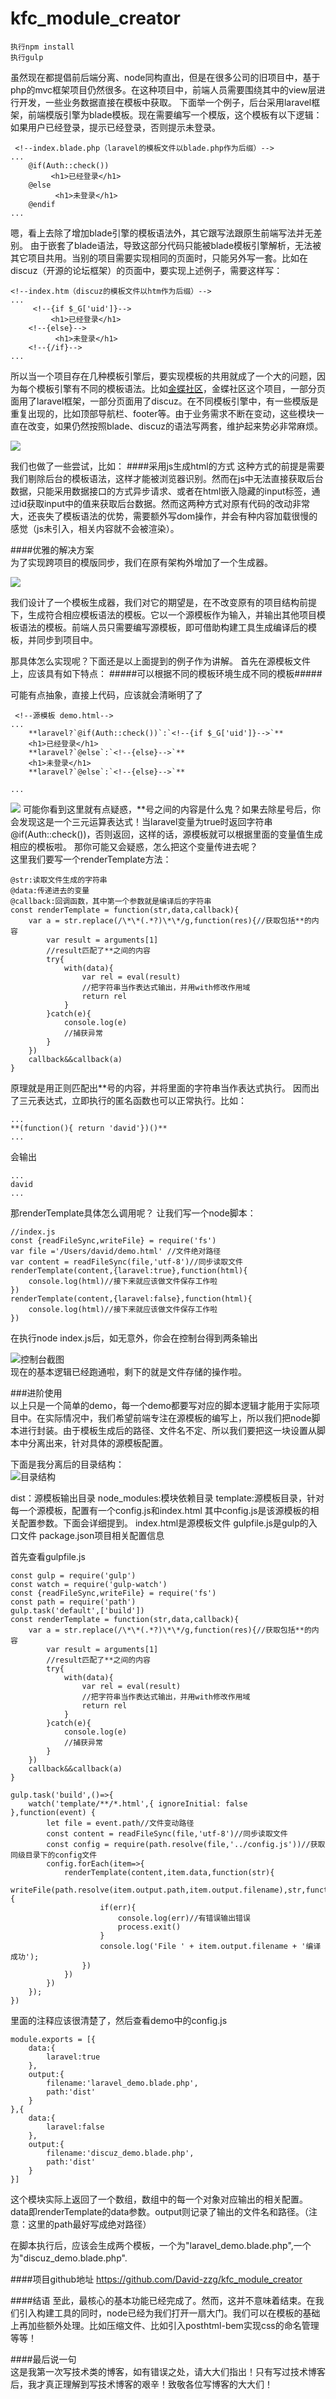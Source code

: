 # kfc_module_creator
```
执行npm install  
执行gulp
```

虽然现在都提倡前后端分离、node同构直出，但是在很多公司的旧项目中，基于php的mvc框架项目仍然很多。在这种项目中，前端人员需要围绕其中的view层进行开发，一些业务数据直接在模板中获取。
 下面举一个例子，后台采用laravel框架，前端模版引擎为blade模板。现在需要编写一个模版，这个模板有以下逻辑：如果用户已经登录，提示已经登录，否则提示未登录。
```
 <!--index.blade.php（laravel的模板文件以blade.php作为后缀）-->
...
    @if(Auth::check())
         <h1>已经登录</h1>
    @else
          <h1>未登录</h1>
    @endif
...
```
嗯，看上去除了增加blade引擎的模板语法外，其它跟写法跟原生前端写法并无差别。  由于嵌套了blade语法，导致这部分代码只能被blade模板引擎解析，无法被其它项目共用。当别的项目需要实现相同的页面时，只能另外写一套。比如在discuz（开源的论坛框架）的页面中，要实现上述例子，需要这样写：
```
<!--index.htm（discuz的模板文件以htm作为后缀）-->
...
     <!--{if $_G['uid']}-->
         <h1>已经登录</h1>
    <!--{else}-->
          <h1>未登录</h1>
    <!--{/if}-->
...
```
所以当一个项目存在几种模板引擎后，要实现模板的共用就成了一个大的问题，因为每个模板引擎有不同的模板语法。比如[金蝶社区](http://club.kingdee.com/ "金蝶社区")，金蝶社区这个项目，一部分页面用了laravel框架，一部分页面用了discuz。在不同模板引擎中，有一些模版是重复出现的，比如顶部导航栏、footer等。由于业务需求不断在变动，这些模块一直在改变，如果仍然按照blade、discuz的语法写两套，维护起来势必非常麻烦。



![](http://upload-images.jianshu.io/upload_images/2439144-1e1a77f4afe59d9b.png?imageMogr2/auto-orient/strip%7CimageView2/2/w/1240)





我们也做了一些尝试，比如：
####采用js生成html的方式
这种方式的前提是需要我们剔除后台的模板语法，这样才能被浏览器识别。然而在js中无法直接获取后台数据，只能采用数据接口的方式异步请求、或者在html嵌入隐藏的input标签，通过id获取input中的值来获取后台数据。然而这两种方式对原有代码的改动非常大，还丧失了模板语法的优势，需要额外写dom操作，并会有种内容加载很慢的感觉（js未引入，相关内容就不会被渲染）。

####优雅的解决方案  
为了实现跨项目的模版同步，我们在原有架构外增加了一个生成器。


![](http://upload-images.jianshu.io/upload_images/2439144-3bff989f78b540f8.png?imageMogr2/auto-orient/strip%7CimageView2/2/w/1240)


我们设计了一个模板生成器，我们对它的期望是，在不改变原有的项目结构前提下，生成符合相应模板语法的模板。它以一个源模板作为输入，并输出其他项目模板语法的模板。前端人员只需要编写源模板，即可借助构建工具生成编译后的模板，并同步到项目中。

那具体怎么实现呢？下面还是以上面提到的例子作为讲解。
首先在源模板文件上，应该具有如下特点：
#####可以根据不同的模板环境生成不同的模板#####

可能有点抽象，直接上代码，应该就会清晰明了了
```
 <!--源模板 demo.html-->
...
    **laravel?`@if(Auth::check())`:`<!--{if $_G['uid']}-->`**
    <h1>已经登录</h1>
    **laravel?`@else`:`<!--{else}-->`**
    <h1>未登录</h1>
    **laravel?`@else`:`<!--{else}-->`**

...
```


![](http://upload-images.jianshu.io/upload_images/2439144-e435160eb0d019a2.png?imageMogr2/auto-orient/strip%7CimageView2/2/w/1240)
可能你看到这里就有点疑惑，**号之间的内容是什么鬼？如果去除星号后，你会发现这是一个三元运算表达式！当laravel变量为true时返回字符串@if(Auth::check())，否则返回<!--{if $_G['uid']}-->，这样的话，源模板就可以根据里面的变量值生成相应的模板啦。
那你可能又会疑惑，怎么把这个变量传进去呢？  
这里我们要写一个renderTemplate方法：
```
@str:读取文件生成的字符串
@data:传递进去的变量
@callback:回调函数，其中第一个参数就是编译后的字符串
const renderTemplate = function(str,data,callback){
    var a = str.replace(/\*\*(.*?)\*\*/g,function(res){//获取包括**的内容
        var result = arguments[1]
        //result匹配了**之间的内容
        try{
            with(data){
                var rel = eval(result)
                //把字符串当作表达式输出，并用with修改作用域
                return rel
            }
        }catch(e){
            console.log(e)
            //捕获异常
        }
    })
    callback&&callback(a)
}
```
原理就是用正则匹配出**号的内容，并将里面的字符串当作表达式执行。  因而出了三元表达式，立即执行的匿名函数也可以正常执行。比如：
```
...
**(function(){ return 'david'})()**
...
```
会输出
```
...
david
...
```


那renderTemplate具体怎么调用呢？
让我们写一个node脚本：
```
//index.js
const {readFileSync,writeFile} = require('fs')
var file ='/Users/david/demo.html' //文件绝对路径
var content = readFileSync(file,'utf-8')//同步读取文件
renderTemplate(content,{laravel:true},function(html){
    console.log(html)//接下来就应该做文件保存工作啦
})
renderTemplate(content,{laravel:false},function(html){
    console.log(html)//接下来就应该做文件保存工作啦
})
```
在执行node index.js后，如无意外，你会在控制台得到两条输出

![控制台截图](http://upload-images.jianshu.io/upload_images/2439144-e98ed727a84bdd06.png?imageMogr2/auto-orient/strip%7CimageView2/2/w/1240)  
现在的基本逻辑已经跑通啦，剩下的就是文件存储的操作啦。  


###进阶使用  
以上只是一个简单的demo，每一个demo都要写对应的脚本逻辑才能用于实际项目中。在实际情况中，我们希望前端专注在源模板的编写上，所以我们把node脚本进行封装。由于模板生成后的路径、文件名不定、所以我们要把这一块设置从脚本中分离出来，针对具体的源模板配置。  

下面是我分离后的目录结构：  
![目录结构](http://upload-images.jianshu.io/upload_images/2439144-3c1ac70e1a16353e.png?imageMogr2/auto-orient/strip%7CimageView2/2/w/1240)

dist：源模板输出目录
node_modules:模块依赖目录
template:源模板目录，针对每一个源模板，配置有一个config.js和index.html
其中config.js是该源模板的相关配置参数。下面会详细提到。
index.html是源模板文件
gulpfile.js是gulp的入口文件
package.json项目相关配置信息   

首先查看gulpfile.js
```
const gulp = require('gulp')
const watch = require('gulp-watch')
const {readFileSync,writeFile} = require('fs')
const path = require('path')
gulp.task('default',['build'])
const renderTemplate = function(str,data,callback){
    var a = str.replace(/\*\*(.*?)\*\*/g,function(res){//获取包括**的内容
        var result = arguments[1]
        //result匹配了**之间的内容
        try{
            with(data){
                var rel = eval(result)
                //把字符串当作表达式输出，并用with修改作用域
                return rel
            }
        }catch(e){
            console.log(e)
            //捕获异常
        }
    })
    callback&&callback(a)
}

gulp.task('build',()=>{
    watch('template/**/*.html',{ ignoreInitial: false },function(event) {
        let file = event.path//文件变动路径
        const content = readFileSync(file,'utf-8')//同步读取文件
        const config = require(path.resolve(file,'../config.js'))//获取同级目录下的config文件
        config.forEach(item=>{
            renderTemplate(content,item.data,function(str){
                writeFile(path.resolve(item.output.path,item.output.filename),str,function(err){
                    if(err){
                        console.log(err)//有错误输出错误
                        process.exit()
                    }
                    console.log('File ' + item.output.filename + '编译成功');
                })
            })
        })
    });
})
```
里面的注释应该很清楚了，然后查看demo中的config.js
```
module.exports = [{
    data:{
        laravel:true
    },
    output:{
        filename:'laravel_demo.blade.php',
        path:'dist'
    }
},{
    data:{
        laravel:false
    },
    output:{
        filename:'discuz_demo.blade.php',
        path:'dist'
    }
}]
```
这个模块实际上返回了一个数组，数组中的每一个对象对应输出的相关配置。data即renderTemplate的data参数。output则记录了输出的文件名和路径。（注意：这里的path最好写成绝对路径）

在脚本执行后，应该会生成两个模板，一个为"laravel_demo.blade.php",一个为"discuz_demo.blade.php".

####项目github地址
https://github.com/David-zzg/kfc_module_creator  

####结语 
至此，最核心的基本功能已经完成了。然而，这并不意味着结束。在我们引入构建工具的同时，node已经为我们打开一扇大门。我们可以在模板的基础上再加些额外处理。比如压缩文件、比如引入posthtml-bem实现css的命名管理等等！

####最后说一句  
这是我第一次写技术类的博客，如有错误之处，请大大们指出！只有写过技术博客后，我才真正理解到写技术博客的艰辛！致敬各位写博客的大大们！
